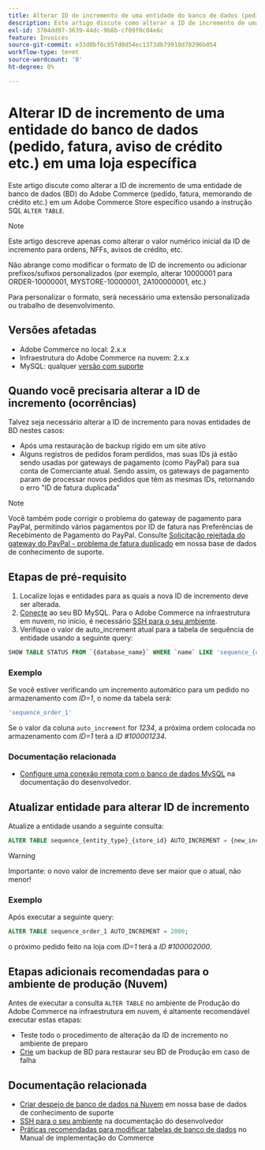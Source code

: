 ```yaml
---
title: Alterar ID de incremento de uma entidade do banco de dados (pedido, fatura, aviso de crédito etc.) em uma loja específica
description: Este artigo discute como alterar a ID de incremento de uma entidade de banco de dados (DB) do Adobe Commerce (pedido, fatura, memorando de crédito etc.) em uma loja Adobe Commerce específica usando a instrução SQL "ALTER TABLE".
exl-id: 3704dd97-3639-44dc-9b8b-cf09f0c04e6c
feature: Invoices
source-git-commit: e33d0bf6c857d0d54ec1373db79910d78296b054
workflow-type: tm+mt
source-wordcount: '0'
ht-degree: 0%

---
```


# Alterar ID de incremento de uma entidade do banco de dados (pedido, fatura, aviso de crédito etc.) em uma loja específica

Este artigo discute como alterar a ID de incremento de uma entidade de banco de dados (BD) do Adobe Commerce (pedido, fatura, memorando de crédito etc.) em um Adobe Commerce Store específico usando a instrução SQL `ALTER TABLE`.

>[!NOTE]
>
>Este artigo descreve apenas como alterar o valor numérico inicial da ID de incremento para ordens, NFFs, avisos de crédito, etc.
>
>Não abrange como modificar o formato de ID de incremento ou adicionar prefixos/sufixos personalizados (por exemplo, alterar 10000001 para ORDER-10000001, MYSTORE-10000001, 2A100000001, etc.)
>
>Para personalizar o formato, será necessário uma extensão personalizada ou trabalho de desenvolvimento.

## Versões afetadas

* Adobe Commerce no local: 2.x.x
* Infraestrutura do Adobe Commerce na nuvem: 2.x.x
* MySQL: qualquer [versão com suporte](https://experienceleague.adobe.com/pt-br/docs/commerce-operations/installation-guide/system-requirements)

## Quando você precisaria alterar a ID de incremento (ocorrências)

Talvez seja necessário alterar a ID de incremento para novas entidades de BD nestes casos:

* Após uma restauração de backup rígido em um site ativo
* Alguns registros de pedidos foram perdidos, mas suas IDs já estão sendo usadas por gateways de pagamento (como PayPal) para sua conta de Comerciante atual. Sendo assim, os gateways de pagamento param de processar novos pedidos que têm as mesmas IDs, retornando o erro &quot;ID de fatura duplicada&quot;

>[!NOTE]
>
>Você também pode corrigir o problema do gateway de pagamento para PayPal, permitindo vários pagamentos por ID de fatura nas Preferências de Recebimento de Pagamento do PayPal. Consulte [Solicitação rejeitada do gateway do PayPal - problema de fatura duplicado](https://experienceleague.adobe.com/pt-br/docs/experience-cloud-kcs/kbarticles/ka-26838) em nossa base de dados de conhecimento de suporte.

## Etapas de pré-requisito

1. Localize lojas e entidades para as quais a nova ID de incremento deve ser alterada.
1. [Conecte](https://experienceleague.adobe.com/pt-br/docs/commerce-operations/installation-guide/prerequisites/database-server/mysql-remote) ao seu BD MySQL. Para o Adobe Commerce na infraestrutura em nuvem, no início, é necessário [SSH para o seu ambiente](https://experienceleague.adobe.com/docs/commerce-cloud-service/user-guide/develop/secure-connections.html?lang=pt-BR).
1. Verifique o valor de auto\_increment atual para a tabela de sequência de entidade usando a seguinte query:

```sql
SHOW TABLE STATUS FROM `{database_name}` WHERE `name` LIKE 'sequence_{entity_type}_{store_id}';
```

### Exemplo

Se você estiver verificando um incremento automático para um pedido no armazenamento com *ID=1*, o nome da tabela será:

```sql
'sequence_order_1'
```

Se o valor da coluna `auto_increment` for *1234*, a próxima ordem colocada no armazenamento com *ID=1* terá a *ID \#100001234*.

### Documentação relacionada

* [Configure uma conexão remota com o banco de dados MySQL](https://experienceleague.adobe.com/pt-br/docs/commerce-operations/installation-guide/prerequisites/database-server/mysql-remote) na documentação do desenvolvedor.

## Atualizar entidade para alterar ID de incremento

Atualize a entidade usando a seguinte consulta:

```sql
ALTER TABLE sequence_{entity_type}_{store_id} AUTO_INCREMENT = {new_increment_value};
```

>[!WARNING]
>
>Importante: o novo valor de incremento deve ser maior que o atual, não menor!

### Exemplo

Após executar a seguinte query:

```sql
ALTER TABLE sequence_order_1 AUTO_INCREMENT = 2000;
```

o próximo pedido feito na loja com *ID=1* terá a *ID \#100002000*.

## Etapas adicionais recomendadas para o ambiente de produção (Nuvem)

Antes de executar a consulta `ALTER TABLE` no ambiente de Produção do Adobe Commerce na infraestrutura em nuvem, é altamente recomendável executar estas etapas:

* Teste todo o procedimento de alteração da ID de incremento no ambiente de preparo
* [Crie](/help/how-to/general/create-database-dump-on-cloud.md) um backup de BD para restaurar seu BD de Produção em caso de falha

## Documentação relacionada

* [Criar despejo de banco de dados na Nuvem](/help/how-to/general/create-database-dump-on-cloud.md) em nossa base de dados de conhecimento de suporte
* [SSH para o seu ambiente](https://experienceleague.adobe.com/docs/commerce-cloud-service/user-guide/develop/secure-connections.html?lang=pt-BR) na documentação do desenvolvedor
* [Práticas recomendadas para modificar tabelas de banco de dados](https://experienceleague.adobe.com/pt-br/docs/commerce-operations/implementation-playbook/best-practices/development/modifying-core-and-third-party-tables#why-adobe-recommends-avoiding-modifications) no Manual de implementação do Commerce
